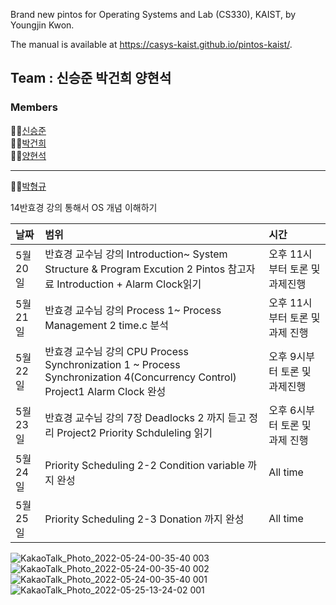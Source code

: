 Brand new pintos for Operating Systems and Lab (CS330), KAIST, by Youngjin Kwon.

The manual is available at https://casys-kaist.github.io/pintos-kaist/.


## Team : 신승준 박건희 양현석

### Members

👨‍💻[신승준](https://github.com/metacode22) <br/>
👨‍💻[박건희](https://github.com/connieya) <br/>
👨‍💻[양현석](https://github.com/piousangel) <br/>

---
👨‍💻[박형규](https://github.com/piousangel) <br/>

14반효경 강의 통해서 OS 개념 이해하기

|날짜|범위| 시간 |
|:----|:--- |:----|
|5월20일|반효경 교수님 강의 Introduction~ System Structure & Program Excution 2 Pintos 참고자료 Introduction + Alarm Clock읽기| 오후 11시부터 토론 및 과제진행 |
|5월21일|반효경 교수님 강의 Process 1~ Process Management 2 time.c 분석  | 오후 11시 부터 토론 및 과제 진행 |
|5월22일|반효경 교수님 강의 CPU Process Synchronization 1 ~ Process Synchronization 4(Concurrency Control) Project1 Alarm Clock 완성 | 오후 9시부터 토론 및 과제진행 |
|5월23일|반효경 교수님 강의 7장 Deadlocks 2 까지 듣고 정리 Project2 Priority Schduleling 읽기 | 오후 6시부터 토론 및 과제 진행 |
|5월24일| Priority Scheduling 2-2 Condition variable 까지 완성 | All time |
|5월25일| Priority Scheduling 2-3 Donation 까지 완성 | All time |


![KakaoTalk_Photo_2022-05-24-00-35-40 003](https://user-images.githubusercontent.com/55525574/169855794-9181f8db-25dc-42fa-924a-55a3688d26d2.jpeg)
![KakaoTalk_Photo_2022-05-24-00-35-40 002](https://user-images.githubusercontent.com/55525574/169855814-724e859a-c6dc-4e13-adac-8e57a1e9e1e8.jpeg)
![KakaoTalk_Photo_2022-05-24-00-35-40 001](https://user-images.githubusercontent.com/55525574/169855819-917c8cef-7c4e-4248-9c40-8dc7b9b26e94.jpeg)
![KakaoTalk_Photo_2022-05-25-13-24-02 001](https://user-images.githubusercontent.com/55525574/170179460-df978c96-3b3f-4683-857b-0614d45fb303.jpeg)




